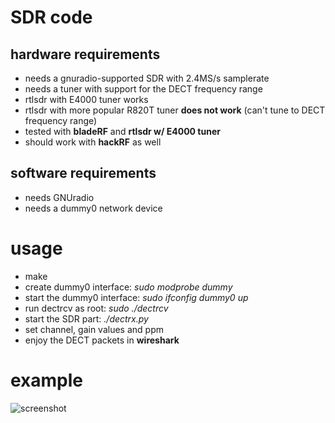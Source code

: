 # SDR code

## hardware requirements
* needs a gnuradio-supported SDR with 2.4MS/s samplerate
* needs a tuner with support for the DECT frequency range
* rtlsdr with E4000 tuner works
* rtlsdr with more popular R820T tuner **does not work** (can't tune to DECT frequency range)
* tested with **bladeRF** and **rtlsdr w/ E4000 tuner**
* should work with **hackRF** as well

## software requirements
* needs GNUradio
* needs a dummy0 network device

# usage
* make
* create dummy0 interface: *sudo modprobe dummy*
* start the dummy0 interface: *sudo ifconfig dummy0 up*
* run dectrcv as root: *sudo ./dectrcv*
* start the SDR part: *./dectrx.py*
* set channel, gain values and ppm
* enjoy the DECT packets in **wireshark**

# example
![screenshot](dectrx.png)
